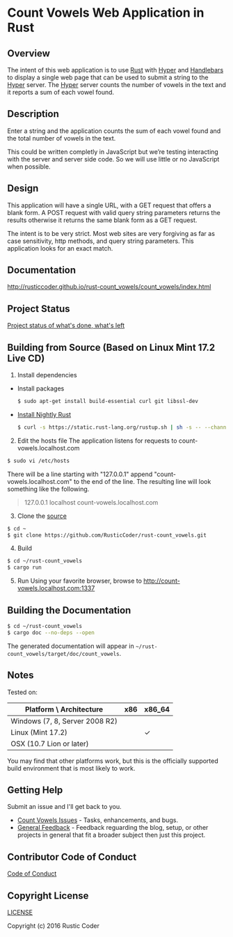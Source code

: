 # Count Vowels Web Application in Rust

## Overview

The intent of this web application is to use [Rust] with [Hyper] and [Handlebars] to display a single web page that can be used to submit a string to the [Hyper] server.  The [Hyper] server counts the number of vowels in the text and it reports a sum of each vowel found.

## Description

Enter a string and the application counts the sum of each vowel found and the total number of vowels in the text.

This could be written completly in JavaScript but we’re testing interacting with the server and server side code.  So we will use little or no JavaScript when possible.

## Design

This application will have a single URL, with a GET request that offers a blank form.  A POST request with valid query string parameters returns the results otherwise it returns the same blank form as a GET request.

The intent is to be very strict.  Most web sites are very forgiving as far as case sensitivity, http methods, and query string parameters.  This application looks for an exact match.

## Documentation

http://rusticcoder.github.io/rust-count_vowels/count_vowels/index.html

## Project Status

[Project status of what's done, what's left](//github.com/RusticCoder/rust-count_vowels/blob/master/TODO_development.md#readme)

## Building from Source (Based on Linux Mint 17.2 Live CD)

1. Install dependencies
* Install packages
  ```sh
  $ sudo apt-get install build-essential curl git libssl-dev
  ```
* [Install Nightly Rust](//doc.rust-lang.org/book/nightly-rust.html)
  ```sh
  $ curl -s https://static.rust-lang.org/rustup.sh | sh -s -- --channel=nightly
  ```

2. Edit the hosts file
  The application listens for requests to count-vowels.localhost.com
  ```sh
  $ sudo vi /etc/hosts
  ```
  There will be a line starting with "127.0.0.1" append "count-vowels.localhost.com" to the end of the line.  The resulting line will look something like the following.
> 127.0.0.1 localhost count-vowels.localhost.com

3. Clone the [source](//github.com/RusticCoder/rust-count_vowels)
  ```sh
  $ cd ~
  $ git clone https://github.com/RusticCoder/rust-count_vowels.git
  ```

4. Build
  ```sh
  $ cd ~/rust-count_vowels
  $ cargo run
  ```

5. Run
  Using your favorite browser, browse to http://count-vowels.localhost.com:1337

## Building the Documentation

  ```sh
  $ cd ~/rust-count_vowels
  $ cargo doc --no-deps --open
  ```

The generated documentation will appear in `~/rust-count_vowels/target/doc/count_vowels`.

## Notes

Tested on:

| Platform \ Architecture        | x86 | x86_64 |
|--------------------------------|-----|--------|
| Windows (7, 8, Server 2008 R2) |     |        |
| Linux (Mint 17.2)              |     |    ✓   |
| OSX (10.7 Lion or later)       |     |        |

You may find that other platforms work, but this is the officially supported build environment that is most likely to work.

## Getting Help

Submit an issue and I'll get back to you.

* [Count Vowels Issues] - Tasks, enhancements, and bugs.
* [General Feedback] - Feedback reguarding the blog, setup, or other projects in general that fit a broader subject then just this project.

## Contributor Code of Conduct

[Code of Conduct](//github.com/RusticCoder/rust-count_vowels/blob/master/code_of_conduct.md#readme)

## Copyright License

[LICENSE](//github.com/RusticCoder/rust-count_vowels/blob/master/LICENSE.md#readme)

Copyright (c) 2016 Rustic Coder

[Rust]: //www.rust-lang.org
[Handlebars]: //github.com/sunng87/handlebars-rust/blob/master/README.md#readme
[Hyper]: //github.com/hyperium/hyper/blob/master/README.md#readme
[Count Vowels Issues]: //github.com/RusticCoder/rust-count_vowels/issues/new
[General Feedback]: //github.com/RusticCoder/feedback/issues/new
